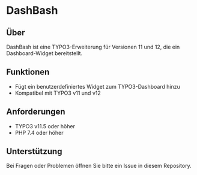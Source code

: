 # DashBash

## Über
DashBash ist eine TYPO3-Erweiterung für Versionen 11 und 12, die ein Dashboard-Widget bereitstellt.

## Funktionen
- Fügt ein benutzerdefiniertes Widget zum TYPO3-Dashboard hinzu
- Kompatibel mit TYPO3 v11 und v12

## Anforderungen
- TYPO3 v11.5 oder höher
- PHP 7.4 oder höher

## Unterstützung
Bei Fragen oder Problemen öffnen Sie bitte ein Issue in diesem Repository.
